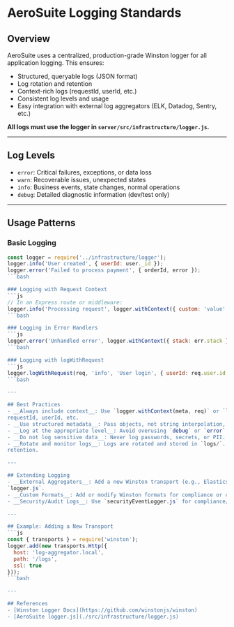 # AeroSuite Logging Standards

## Overview
AeroSuite uses a centralized, production-grade Winston logger for all application logging. This
ensures:
- Structured, queryable logs (JSON format)
- Log rotation and retention
- Context-rich logs (requestId, userId, etc.)
- Consistent log levels and usage
- Easy integration with external log aggregators (ELK, Datadog, Sentry, etc.)

__All logs must use the logger in `server/src/infrastructure/logger.js`.__

---

## Log Levels
- `error`: Critical failures, exceptions, or data loss
- `warn`: Recoverable issues, unexpected states
- `info`: Business events, state changes, normal operations
- `debug`: Detailed diagnostic information (dev/test only)

---

## Usage Patterns

### Basic Logging
```js
const logger = require('../infrastructure/logger');
logger.info('User created', { userId: user._id });
logger.error('Failed to process payment', { orderId, error });
```bash

### Logging with Request Context
```js
// In an Express route or middleware:
logger.info('Processing request', logger.withContext({ custom: 'value' }, req));
```bash

### Logging in Error Handlers
```js
logger.error('Unhandled error', logger.withContext({ stack: err.stack }, req));
```bash

### Logging with logWithRequest
```js
logger.logWithRequest(req, 'info', 'User login', { userId: req.user.id });
```bash

---

## Best Practices
- __Always include context__: Use `logger.withContext(meta, req)` or `logger.logWithRequest` to add
requestId, userId, etc.
- __Use structured metadata__: Pass objects, not string interpolation, for log details.
- __Log at the appropriate level__: Avoid overusing `debug` or `error`.
- __Do not log sensitive data__: Never log passwords, secrets, or PII.
- __Rotate and monitor logs__: Logs are rotated and stored in `logs/`. Monitor disk usage and
retention.

---

## Extending Logging
- __External Aggregators__: Add a new Winston transport (e.g., Elasticsearch, Datadog, Sentry) in
`logger.js`.
- __Custom Formats__: Add or modify Winston formats for compliance or custom needs.
- __Security/Audit Logs__: Use `securityEventLogger.js` for compliance/audit events.

---

## Example: Adding a New Transport
```js
const { transports } = require('winston');
logger.add(new transports.Http({
  host: 'log-aggregator.local',
  path: '/logs',
  ssl: true
}));
```bash

---

## References
- [Winston Logger Docs](https://github.com/winstonjs/winston)
- [AeroSuite logger.js](./src/infrastructure/logger.js)
